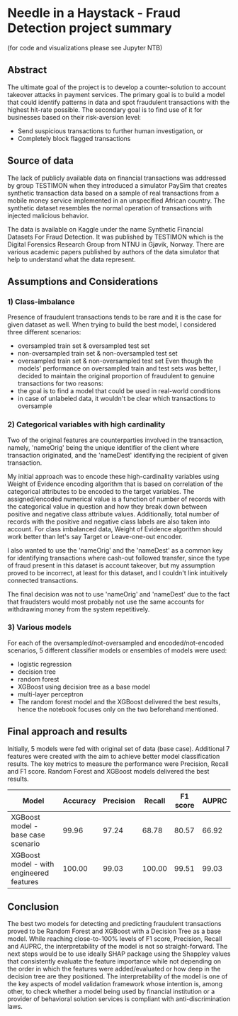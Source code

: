 # Needle in a Haystack - Fraud Detection project summary 
(for code and visualizations please see Jupyter NTB)

## Abstract
The ultimate goal of the project is to develop a counter-solution to account takeover attacks in payment services. The primary goal is to build a model that could identify patterns in data and spot fraudulent transactions with the highest hit-rate possible. The secondary goal is to find use of it for businesses based on their risk-aversion level:
- Send suspicious transactions to further human investigation, or
- Completely block flagged transactions

## Source of data
The lack of publicly available data on financial transactions was addressed by group TESTIMON when they introduced a simulator PaySim that creates synthetic transaction data based on a sample of real transactions from a mobile money service implemented in an unspecified African country. The synthetic dataset resembles the normal operation of transactions with injected malicious behavior.

The data is available on Kaggle under the name Synthetic Financial Datasets For Fraud Detection. It was published by TESTIMON which is the Digital Forensics Research Group from NTNU in Gjøvik, Norway. There are various academic papers published by authors of the data simulator that help to understand what the data represent.

## Assumptions and Considerations
### 1) Class-imbalance
Presence of fraudulent transactions tends to be rare and it is the case for given dataset as well. When trying to build the best model, I considered three different scenarios:
- oversampled train set & oversampled test set
- non-oversampled train set & non-oversampled test set
- oversampled train set & non-oversampled test set
Even though the models' performance on oversampled train and test sets was better, I decided to maintain the original proportion of fraudulent to genuine transactions for two reasons:
- the goal is to find a model that could be used in real-world conditions
- in case of unlabeled data, it wouldn't be clear which transactions to oversample

### 2) Categorical variables with high cardinality
Two of the original features are counterparties involved in the transaction, namely, 'nameOrig' being the unique identifier of the client where transaction originated, and the 'nameDest' identifying the recipient of given transaction.

My initial approach was to encode these high-cardinality variables using Weight of Evidence encoding algorithm that is based on correlation of the categorical attributes to be encoded to the target variables. The assigned/encoded numerical value is a function of number of records with the categorical value in question and how they break down between positive and negative class attribute values. Additionally, total number of records with the positive and negative class labels are also taken into account. For class imbalanced data, Weight of Evidence algorithm should work better than let's say Target or Leave-one-out encoder.

I also wanted to use the 'nameOrig' and the 'nameDest' as a common key for identifying transactions where cash-out followed transfer, since the type of fraud present in this dataset is account takeover, but my assumption proved to be incorrect, at least for this dataset, and I couldn't link intuitively connected transactions.

The final decision was not to use 'nameOrig' and 'nameDest' due to the fact that fraudsters would most probably not use the same accounts for withdrawing money from the system repetitively.

### 3) Various models
For each of the oversampled/not-oversampled and encoded/not-encoded scenarios, 5 different classifier models or ensembles of models were used:
- logistic regression
- decision tree
- random forest
- XGBoost using decision tree as a base model
- multi-layer perceptron
- The random forest model and the XGBoost delivered the best results, hence the notebook focuses only on the two beforehand mentioned.

## Final approach and results
Initially, 5 models were fed with original set of data (base case). Additional 7 features were created with the aim to achieve better model classification results. The key metrics to measure the performance were Precision, Recall and F1 score. Random Forest and XGBoost models delivered the best results.  

| Model                                     | Accuracy  | Precision | Recall  | F1 score | AUPRC  |
| ----------------------------------------- | --------- | --------- | ------- | ---------|------- |
| XGBoost model - base case scenario        |     99.96 |     97.24 |   68.78 |    80.57 |  66.92 |
| XGBoost model - with engineered features  |    100.00 |     99.03 |  100.00 |    99.51 |  99.03 |

## Conclusion
The best two models for detecting and predicting fraudulent transactions proved to be Random Forest and XGBoost with a Decision Tree as a base model. While reaching close-to-100% levels of F1 score, Precision, Recall and AUPRC, the interpretability of the model is not so straight-forward. The next steps would be to use ideally SHAP package using the Shappley values that consistently evaluate the feature importance while not depending on the order in which the features were added/evaluated or how deep in the decision tree are they positioned. The interpretability of the model is one of the key aspects of model validation framework whose intention is, among other, to check whether a model being used by financial institution or a provider of behavioral solution services is compliant with anti-discrimination laws.

